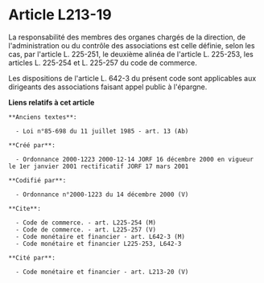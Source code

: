 # Article L213-19

La responsabilité des membres des organes chargés de la direction, de l'administration ou du contrôle des associations est
celle définie, selon les cas, par l'article L. 225-251, le deuxième alinéa de l'article L. 225-253, les articles L. 225-254
et L. 225-257 du code de commerce.

Les dispositions de l'article L. 642-3 du présent code sont applicables aux dirigeants des associations faisant appel public
à l'épargne.

**Liens relatifs à cet article**

	**Anciens textes**:

	  - Loi n°85-698 du 11 juillet 1985 - art. 13 (Ab)

	**Créé par**:

	  - Ordonnance 2000-1223 2000-12-14 JORF 16 décembre 2000 en vigueur le 1er janvier 2001 rectificatif JORF 17 mars 2001

	**Codifié par**:

	  - Ordonnance n°2000-1223 du 14 décembre 2000 (V)

	**Cite**:

	  - Code de commerce. - art. L225-254 (M)
	  - Code de commerce. - art. L225-257 (V)
	  - Code monétaire et financier - art. L642-3 (M)
	  - Code monétaire et financier L225-253, L642-3

	**Cité par**:

	  - Code monétaire et financier - art. L213-20 (V)

